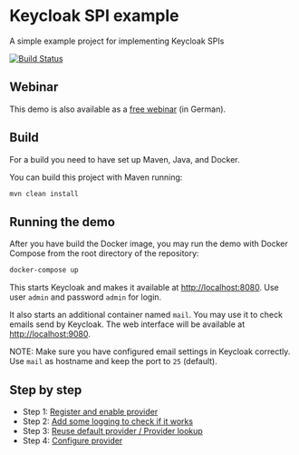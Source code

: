 # Keycloak SPI example

A simple example project for implementing Keycloak SPIs

[![Build Status](https://travis-ci.org/conciso/keycloak-spi-example.svg?branch=master)](https://travis-ci.org/conciso/keycloak-spi-example)

## Webinar

This demo is also available as a [free webinar](https://conciso.de/blog/2020/07/16/webinar-mit-spis-keycloak-erweitern/) (in German).

## Build

For a build you need to have set up Maven, Java, and Docker.

You can build this project with Maven running:
```bash
mvn clean install
```

## Running the demo

After you have build the Docker image, you may run the demo with Docker Compose from the root directory of the repository:

```bash
docker-compose up
```

This starts Keycloak and makes it available at [http://localhost:8080](http://localhost:8080).
Use user `admin` and password `admin` for login.

It also starts an additional container named `mail`. You may use it to check emails send by Keycloak. The web interface will be available at [http://localhost:9080](http://localhost:9080).

NOTE: Make sure you have configured email settings in Keycloak correctly. Use `mail` as hostname and keep the port to `25` (default).

## Step by step

* Step 1: [Register and enable provider](https://github.com/conciso/keycloak-spi-example/compare/demo-step-1...demo-step-2)
* Step 2: [Add some logging to check if it works](https://github.com/conciso/keycloak-spi-example/compare/demo-step-2...demo-step-3)
* Step 3: [Reuse default provider / Provider lookup](https://github.com/conciso/keycloak-spi-example/compare/demo-step-3...demo-step-4)
* Step 4: [Configure provider](https://github.com/conciso/keycloak-spi-example/compare/demo-step-4...demo-step-5)

